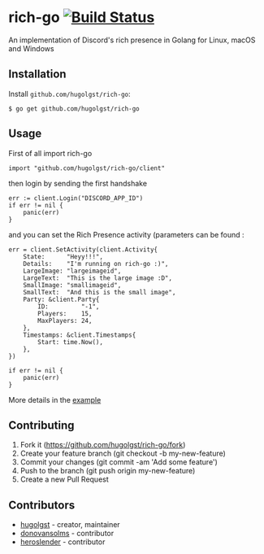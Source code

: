 # rich-go [![Build Status](https://travis-ci.org/ananagame/rich-go.svg?branch=master)](https://travis-ci.org/ananagame/rich-go)

An implementation of Discord's rich presence in Golang for Linux, macOS and Windows

## Installation

Install `github.com/hugolgst/rich-go`:

```
$ go get github.com/hugolgst/rich-go
```

## Usage

First of all import rich-go
```golang
import "github.com/hugolgst/rich-go/client"
```

then login by sending the first handshake
```golang
err := client.Login("DISCORD_APP_ID")
if err != nil {
	panic(err)
}
```

and you can set the Rich Presence activity (parameters can be found :
```golang
err = client.SetActivity(client.Activity{
	State:      "Heyy!!!",
	Details:    "I'm running on rich-go :)",
	LargeImage: "largeimageid",
	LargeText:  "This is the large image :D",
	SmallImage: "smallimageid",
	SmallText:  "And this is the small image",
	Party: &client.Party{
		ID:         "-1",
		Players:    15,
		MaxPlayers: 24,
	},
	Timestamps: &client.Timestamps{
		Start: time.Now(),
	},
})

if err != nil {
	panic(err)
}
```

More details in the [example](https://github.com/ananagame/rich-go/blob/master/example/main.go)

## Contributing

1. Fork it (https://github.com/hugolgst/rich-go/fork)
2. Create your feature branch (git checkout -b my-new-feature)
3. Commit your changes (git commit -am 'Add some feature')
4. Push to the branch (git push origin my-new-feature)
5. Create a new Pull Request

## Contributors

- [hugolgst](https://github.com/hugolgst) - creator, maintainer
- [donovansolms](https://github.com/donovansolms) - contributor
- [heroslender](https://github.com/heroslender) - contributor
